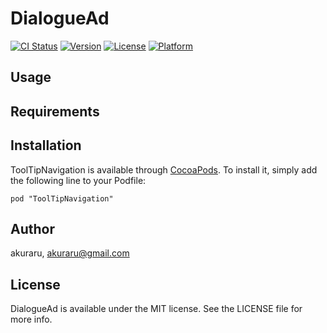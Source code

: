 # DialogueAd

[![CI Status](http://img.shields.io/travis/akuraru/DialogueAd.svg?style=flat)](https://travis-ci.org/akuraru/DialogueAd)
[![Version](https://img.shields.io/cocoapods/v/DialogueAd.svg?style=flat)](http://cocoadocs.org/docsets/DialogueAd)
[![License](https://img.shields.io/cocoapods/l/DialogueAd.svg?style=flat)](http://cocoadocs.org/docsets/DialogueAd)
[![Platform](https://img.shields.io/cocoapods/p/DialogueAd.svg?style=flat)](http://cocoadocs.org/docsets/DialogueAd)

## Usage



## Requirements

## Installation

ToolTipNavigation is available through [CocoaPods](http://cocoapods.org). To install
it, simply add the following line to your Podfile:

    pod "ToolTipNavigation"

## Author

akuraru, akuraru@gmail.com

## License

DialogueAd is available under the MIT license. See the LICENSE file for more info.

